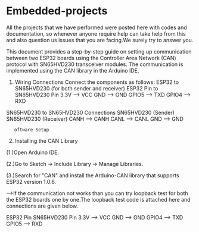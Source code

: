 # Embedded-projects
All the projects that we have performed were posted here with codes and documentation, so whenever anyone require help can take help from this and also question us issues that you are facing.We surely try to answer you.

This document provides a step-by-step guide on setting up communication between two ESP32 boards using the Controller Area Network (CAN) protocol with SN65HVD230 transceiver modules. The communication is implemented using the CAN library in the Arduino IDE.
1. Wiring Connections
Connect the components as follows:
ESP32 to SN65HVD230 (for both sender and receiver)
ESP32 Pin to	SN65HVD230 Pin
3.3V	--> VCC
GND	--> GND
GPIO5 -->	TXD
GPIO4  --> 	RXD



SN65HVD230 to SN65HVD230 Connections
SN65HVD230 (Sender)     SN65HVD230 (Receiver)
       CANH         -->   CANH
       CANL         -->   CANL
       GND          -->   GND

       oftware Setup

2. Installing the CAN Library

(1.)Open Arduino IDE.

(2.)Go to Sketch -> Include Library -> Manage Libraries.

(3.)Search for "CAN" and install the Arduino-CAN library that supports ESP32 version 1.0.6.

-->If the communication not works than you can try loopback test for both the ESP32 boards one by one.The loopback test code is attached here and connections are given below.

ESP32 Pin      SN65HVD230 Pin
3.3V     -->    VCC
GND      -->    GND
GPIO4    -->    TXD
GPIO5    -->    RXD

